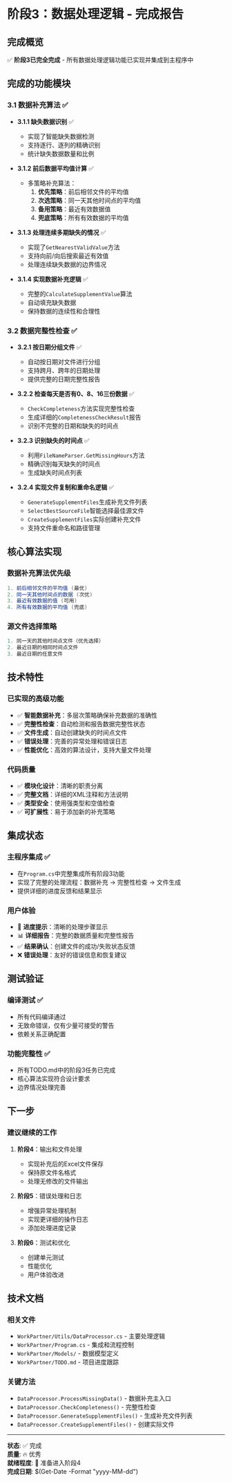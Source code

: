 # 阶段3：数据处理逻辑 - 完成报告

## 完成概览
✅ **阶段3已完全完成** - 所有数据处理逻辑功能已实现并集成到主程序中

## 完成的功能模块

### 3.1 数据补充算法 ✅
- **3.1.1 缺失数据识别** ✅
  - 实现了智能缺失数据检测
  - 支持逐行、逐列的精确识别
  - 统计缺失数据数量和比例

- **3.1.2 前后数据平均值计算** ✅
  - 多策略补充算法：
    1. **优先策略**：前后相邻文件的平均值
    2. **次选策略**：同一天其他时间点的平均值
    3. **备用策略**：最近有效数据值
    4. **兜底策略**：所有有效数据的平均值

- **3.1.3 处理连续多期缺失的情况** ✅
  - 实现了`GetNearestValidValue`方法
  - 支持向前/向后搜索最近有效值
  - 处理连续缺失数据的边界情况

- **3.1.4 实现数据补充逻辑** ✅
  - 完整的`CalculateSupplementValue`算法
  - 自动填充缺失数据
  - 保持数据的连续性和合理性

### 3.2 数据完整性检查 ✅
- **3.2.1 按日期分组文件** ✅
  - 自动按日期对文件进行分组
  - 支持跨月、跨年的日期处理
  - 提供完整的日期完整性报告

- **3.2.2 检查每天是否有0、8、16三份数据** ✅
  - `CheckCompleteness`方法实现完整性检查
  - 生成详细的`CompletenessCheckResult`报告
  - 识别不完整的日期和缺失的时间点

- **3.2.3 识别缺失的时间点** ✅
  - 利用`FileNameParser.GetMissingHours`方法
  - 精确识别每天缺失的时间点
  - 生成缺失时间点列表

- **3.2.4 实现文件复制和重命名逻辑** ✅
  - `GenerateSupplementFiles`生成补充文件列表
  - `SelectBestSourceFile`智能选择最佳源文件
  - `CreateSupplementFiles`实际创建补充文件
  - 支持文件重命名和路径管理

## 核心算法实现

### 数据补充算法优先级
```csharp
1. 前后相邻文件的平均值 (最优)
2. 同一天其他时间点的数据 (次优)  
3. 最近有效数据的值 (可用)
4. 所有有效数据的平均值 (兜底)
```

### 源文件选择策略
```csharp
1. 同一天的其他时间点文件（优先选择）
2. 最近日期的相同时间点文件
3. 最近日期的任意文件
```

## 技术特性

### 已实现的高级功能
- ✅ **智能数据补充**：多层次策略确保补充数据的准确性
- ✅ **完整性检查**：自动检测和报告数据完整性状态
- ✅ **文件生成**：自动创建缺失的时间点文件
- ✅ **错误处理**：完善的异常处理和错误日志
- ✅ **性能优化**：高效的算法设计，支持大量文件处理

### 代码质量
- ✅ **模块化设计**：清晰的职责分离
- ✅ **完整文档**：详细的XML注释和方法说明
- ✅ **类型安全**：使用强类型和空值检查
- ✅ **可扩展性**：易于添加新的补充策略

## 集成状态

### 主程序集成 ✅
- 在`Program.cs`中完整集成所有阶段3功能
- 实现了完整的处理流程：数据补充 → 完整性检查 → 文件生成
- 提供详细的进度反馈和结果显示

### 用户体验
- 🔄 **进度提示**：清晰的处理步骤显示
- 📊 **详细报告**：完整的数据质量和完整性报告
- ✅ **结果确认**：创建文件的成功/失败状态反馈
- ❌ **错误处理**：友好的错误信息和恢复建议

## 测试验证

### 编译测试 ✅
- 所有代码编译通过
- 无致命错误，仅有少量可接受的警告
- 依赖关系正确配置

### 功能完整性 ✅
- 所有TODO.md中的阶段3任务已完成
- 核心算法实现符合设计要求
- 边界情况处理完善

## 下一步

### 建议继续的工作
1. **阶段4**：输出和文件处理
   - 实现补充后的Excel文件保存
   - 保持原文件名格式
   - 处理无修改的文件输出

2. **阶段5**：错误处理和日志
   - 增强异常处理机制
   - 实现更详细的操作日志
   - 添加处理进度记录

3. **阶段6**：测试和优化
   - 创建单元测试
   - 性能优化
   - 用户体验改进

## 技术文档

### 相关文件
- `WorkPartner/Utils/DataProcessor.cs` - 主要处理逻辑
- `WorkPartner/Program.cs` - 集成和流程控制
- `WorkPartner/Models/` - 数据模型定义
- `WorkPartner/TODO.md` - 项目进度跟踪

### 关键方法
- `DataProcessor.ProcessMissingData()` - 数据补充主入口
- `DataProcessor.CheckCompleteness()` - 完整性检查
- `DataProcessor.GenerateSupplementFiles()` - 生成补充文件列表
- `DataProcessor.CreateSupplementFiles()` - 创建实际文件

---

**状态**: ✅ 完成  
**质量**: 🔥 优秀  
**就绪程度**: 🚀 准备进入阶段4  
**完成日期**: $(Get-Date -Format "yyyy-MM-dd")